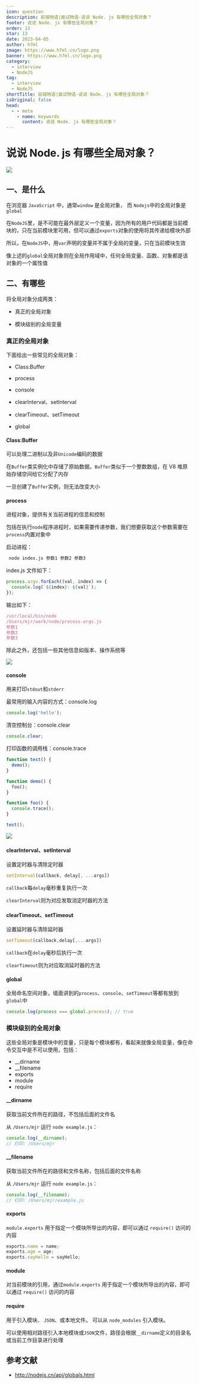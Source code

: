 ```yaml
---
icon: question
description: 前端物语|面试物语-说说 Node. js 有哪些全局对象？
footer: 说说 Node. js 有哪些全局对象？
order: 13
star: 13
date: 2023-04-05
author: h7ml
image: https://www.h7ml.cn/logo.png
banner: https://www.h7ml.cn/logo.png
category:
  - interview
  - NodeJS
tag:
  - interview
  - NodeJS
shortTitle: 前端物语|面试物语-说说 Node. js 有哪些全局对象？
isOriginal: false
head:
  - - meta
    - name: keywords
      content: 说说 Node. js 有哪些全局对象？
---
```


# 说说 Node. js 有哪些全局对象？

![](https://static.h7ml.cn/vitepress/assets/images/interview/79c7b100-c2a3-11eb-85f6-6fac77c0c9b3.png)

## 一、是什么

在浏览器 `JavaScript` 中，通常`window` 是全局对象， 而 `Nodejs`中的全局对象是 `global`

在`NodeJS`里，是不可能在最外层定义一个变量，因为所有的用户代码都是当前模块的，只在当前模块里可用，但可以通过`exports`对象的使用将其传递给模块外部

所以，在`NodeJS`中，用`var`声明的变量并不属于全局的变量，只在当前模块生效

像上述的`global`全局对象则在全局作用域中，任何全局变量、函数、对象都是该对象的一个属性值

## 二、有哪些

将全局对象分成两类：

- 真正的全局对象

- 模块级别的全局变量

### 真正的全局对象

下面给出一些常见的全局对象：

- Class:Buffer
- process

- console
- clearInterval、setInterval
- clearTimeout、setTimeout

- global

#### Class:Buffer

可以处理二进制以及非`Unicode`编码的数据

在`Buffer`类实例化中存储了原始数据。`Buffer`类似于一个整数数组，在 V8 堆原始存储空间给它分配了内存

一旦创建了`Buffer`实例，则无法改变大小

#### process

进程对象，提供有关当前进程的信息和控制

包括在执行`node`程序进程时，如果需要传递参数，我们想要获取这个参数需要在`process`内置对象中

启动进程：

```cmd
 node index.js 参数1 参数2 参数3
```

index.js 文件如下：

```js
process.argv.forEach((val, index) => {
  console.log(`${index}: ${val}`);
});
```

输出如下：

```js
/usr/local/bin/node
/Users/mjr/work/node/process-args.js
参数1
参数2
参数3
```

除此之外，还包括一些其他信息如版本、操作系统等

![](https://static.h7ml.cn/vitepress/assets/images/interview/85f473a0-c2a3-11eb-ab90-d9ae814b240d.png)

#### console

用来打印`stdout`和`stderr`

最常用的输入内容的方式：console.log

```js
console.log('hello');
```

清空控制台：console.clear

```js
console.clear;
```

打印函数的调用栈：console.trace

```js
function test() {
  demo();
}

function demo() {
  foo();
}

function foo() {
  console.trace();
}

test();
```

![](https://static.h7ml.cn/vitepress/assets/images/interview/91b6dbb0-c2a3-11eb-85f6-6fac77c0c9b3.png)

#### clearInterval、setInterval

设置定时器与清除定时器

```js
setInterval(callback, delay[, ...args])
```

`callback`每`delay`毫秒重复执行一次

`clearInterval`则为对应发取消定时器的方法

#### clearTimeout、setTimeout

设置延时器与清除延时器

```js
setTimeout(callback,delay[,...args])
```

`callback`在`delay`毫秒后执行一次

`clearTimeout`则为对应取消延时器的方法

#### global

全局命名空间对象，墙面讲到的`process`、`console`、`setTimeout`等都有放到`global`中

```js
console.log(process === global.process); // true
```

### 模块级别的全局对象

这些全局对象是模块中的变量，只是每个模块都有，看起来就像全局变量，像在命令交互中是不可以使用，包括：

- \_\_dirname
- \_\_filename
- exports
- module
- require

#### \_\_dirname

获取当前文件所在的路径，不包括后面的文件名

从 `/Users/mjr` 运行 `node example.js`：

```js
console.log(__dirname);
// 打印: /Users/mjr
```

#### \_\_filename

获取当前文件所在的路径和文件名称，包括后面的文件名称

从 `/Users/mjr` 运行 `node example.js`：

```js
console.log(__filename);
// 打印: /Users/mjr/example.js
```

#### exports

`module.exports` 用于指定一个模块所导出的内容，即可以通过 `require()` 访问的内容

```js
exports.name = name;
exports.age = age;
exports.sayHello = sayHello;
```

#### module

对当前模块的引用，通过`module.exports` 用于指定一个模块所导出的内容，即可以通过 `require()` 访问的内容

#### require

用于引入模块、 `JSON`、或本地文件。 可以从 `node_modules` 引入模块。

可以使用相对路径引入本地模块或`JSON`文件，路径会根据`__dirname`定义的目录名或当前工作目录进行处理

## 参考文献

- <http://nodejs.cn/api/globals.html>
